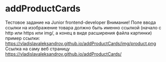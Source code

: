 # addProductCards
Тестовое задание на Junior frontend-developer
Внимание! Поле ввода ссылки на изображение товара должно быть именно ссылкой (начало с http или https или img/, а конец в виде расширения файла картинки) 
пример ссылки: https://vladislavaleksandrov.github.io/addProductCards/img/product.png 
Ссылка на саму веб страницу https://vladislavaleksandrov.github.io/addProductCards/

